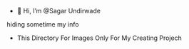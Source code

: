 - 👋 Hi, I’m @Sagar Undirwade 
<!-- - my linkden profile is Sagar Undirwade  -->
<!-- - link -  -->
hiding sometime my info 
<!-- - 👀 I’m interested in ... -->
<!-- - 🌱 I’m currently learning ... -->
<!-- - 💞️ I’m looking to collaborate on ... -->
<!-- - 📫 How to reach me ... -->

- This Directory For Images Only For My Creating Projech 

<!---
Kingboysagar/Kingboysagar is a ✨ special ✨ repository because its `README.md` (this file) appears on your GitHub profile.
You can click the Preview link to take a look at your changes.
--->
